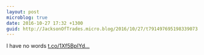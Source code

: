 ```yaml
---
layout: post
microblog: true
date: 2016-10-27 17:32 +1300
guid: http://JacksonOfTrades.micro.blog/2016/10/27/t791497695198339073.html
---
```

I have no words [t.co/1Xf5BpIYd...](https://t.co/1Xf5BpIYdG)
